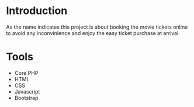 # Introduction
As the name indicates this project is about booking the movie tickets online to avoid any inconvinience and enjoy the easy ticket purchase at arrival.

# Tools
- Core PHP
- HTML
- CSS
- Javascript
- Bootstrap


